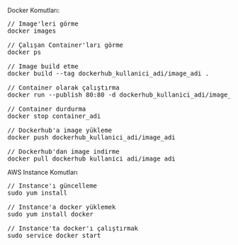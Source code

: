 
Docker Komutları:
<pre>
// Image'leri görme
docker images

// Çalışan Container'ları görme
docker ps

// Image build etme
docker build --tag dockerhub_kullanici_adi/image_adi .

// Container olarak çalıştırma
docker run --publish 80:80 -d dockerhub_kullanici_adi/image_adi

// Container durdurma
docker stop container_adi

// Dockerhub'a image yükleme
docker push dockerhub_kullanici_adi/image_adi

// Dockerhub'dan image indirme
docker pull dockerhub_kullanici_adi/image_adi
</pre>

AWS Instance Komutları

<pre>
// Instance'ı güncelleme
sudo yum install

// Instance'a docker yüklemek
sudo yum install docker

// Instance'ta docker'ı çalıştırmak
sudo service docker start
</pre>
